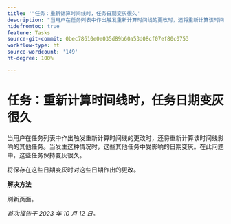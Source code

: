 ```yaml
---
title: '"任务：重新计算时间线时，任务日期变灰很久'
description: "当用户在任务列表中作出触发重新计算时间线的更改时，还将重新计算该时间线影响的其他任务。当发生这种情况时，这些其他任务中受影响的日期变灰。在此问题中，这些任务保持变灰很久。"
hidefromtoc: true
feature: Tasks
source-git-commit: 0bec78610e0e035d89b60a53d08cf07ef80c0753
workflow-type: ht
source-wordcount: '149'
ht-degree: 100%

---
```



# 任务：重新计算时间线时，任务日期变灰很久

当用户在任务列表中作出触发重新计算时间线的更改时，还将重新计算该时间线影响的其他任务。当发生这种情况时，这些其他任务中受影响的日期变灰。在此问题中，这些任务保持变灰很久。

将保存在这些日期变灰时对这些日期作出的更改。

**解决方法**

刷新页面。

_首次报告于 2023 年 10 月 12 日。_
